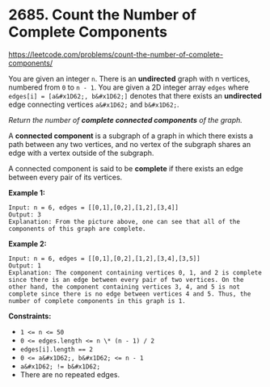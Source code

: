 # 2685. Count the Number of Complete Components

https://leetcode.com/problems/count-the-number-of-complete-components/

You are given an integer `n`. There is an **undirected** graph with n vertices, numbered from `0` to `n - 1`. You are given a 2D integer array `edges` where `edges[i] = [a&#x1D62;, b&#x1D62;]` denotes that there exists an **undirected** edge connecting vertices `a&#x1D62;` and `b&#x1D62;`.

_Return the number of **complete connected components** of the graph._

A **connected component** is a subgraph of a graph in which there exists a path between any two vertices, and no vertex of the subgraph shares an edge with a vertex outside of the subgraph.

A connected component is said to be **complete** if there exists an edge between every pair of its vertices.

**Example 1:**

```
Input: n = 6, edges = [[0,1],[0,2],[1,2],[3,4]]
Output: 3
Explanation: From the picture above, one can see that all of the components of this graph are complete.
```

**Example 2:**

```
Input: n = 6, edges = [[0,1],[0,2],[1,2],[3,4],[3,5]]
Output: 1
Explanation: The component containing vertices 0, 1, and 2 is complete since there is an edge between every pair of two vertices. On the other hand, the component containing vertices 3, 4, and 5 is not complete since there is no edge between vertices 4 and 5. Thus, the number of complete components in this graph is 1.
```

**Constraints:**

- `1 <= n <= 50`
- `0 <= edges.length <= n \* (n - 1) / 2`
- `edges[i].length == 2`
- `0 <= a&#x1D62;, b&#x1D62; <= n - 1`
- `a&#x1D62; != b&#x1D62;`
- There are no repeated edges.
